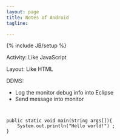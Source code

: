 ```yaml
---
layout: page
title: Notes of Android
tagline: 

---
```


{% include JB/setup %}


Activity: Like JavaScript

Layout: Like HTML

DDMS: 

- Log the monitor debug info into Eclipse
- Send message into monitor


<pre><code class="java">

public static void main(String args[]){
    System.out.println("Hello world!") ;
}

</code></pre>
